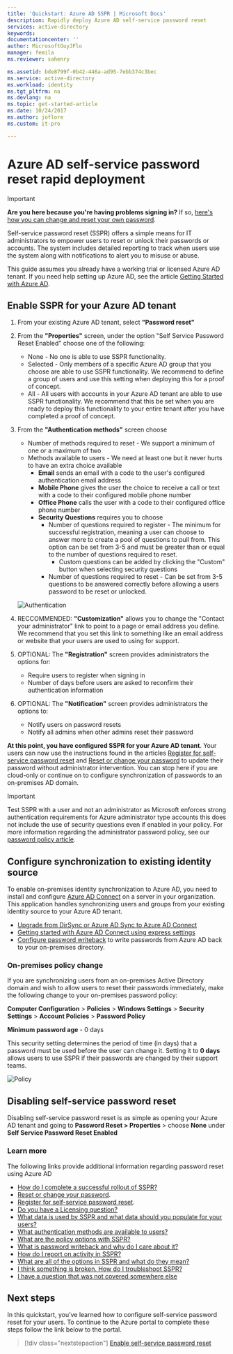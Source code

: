 ```yaml
---
title: 'Quickstart: Azure AD SSPR | Microsoft Docs'
description: Rapidly deploy Azure AD self-service password reset
services: active-directory
keywords: 
documentationcenter: ''
author: MicrosoftGuyJFlo
manager: femila
ms.reviewer: sahenry

ms.assetid: bde8799f-0b42-446a-ad95-7ebb374c3bec
ms.service: active-directory
ms.workload: identity
ms.tgt_pltfrm: na
ms.devlang: na
ms.topic: get-started-article
ms.date: 10/24/2017
ms.author: joflore
ms.custom: it-pro

---
```

# Azure AD self-service password reset rapid deployment

> [!IMPORTANT]
> **Are you here because you're having problems signing in?** If so, [here's how you can change and reset your own password](active-directory-passwords-update-your-own-password.md).

Self-service password reset (SSPR) offers a simple means for IT administrators to empower users to reset or unlock their passwords or accounts. The system includes detailed reporting to track when users use the system along with notifications to alert you to misuse or abuse.

This guide assumes you already have a working trial or licensed Azure AD tenant. If you need help setting up Azure AD, see the article [Getting Started with Azure AD](https://azure.microsoft.com/trial/get-started-active-directory/).

## Enable SSPR for your Azure AD tenant

1. From your existing Azure AD tenant, select **"Password reset"**

2. From the **"Properties"** screen, under the option "Self Service Password Reset Enabled" choose one of the following:
    * None - No one is able to use SSPR functionality.
    * Selected - Only members of a specific Azure AD group that you choose are able to use SSPR functionality. We recommend to define a group of users and use this setting when deploying this for a proof of concept.
    * All - All users with accounts in your Azure AD tenant are able to use SSPR functionality. We recommend that this be set when you are ready to deploy this functionality to your entire tenant after you have completed a proof of concept.

3. From the **"Authentication methods"** screen choose
    * Number of methods required to reset - We support a minimum of one or a maximum of two
    * Methods available to users - We need at least one but it never hurts to have an extra choice available
        * **Email** sends an email with a code to the user's configured authentication email address
        * **Mobile Phone** gives the user the choice to receive a call or text with a code to their configured mobile phone number
        * **Office Phone** calls the user with a code to their configured office phone number
        * **Security Questions** requires you to choose
            * Number of questions required to register - The minimum for successful registration, meaning a user can choose to answer more to create a pool of questions to pull from. This option can be set from 3-5 and must be greater than or equal to the number of questions required to reset.
                * Custom questions can be added by clicking the "Custom" button when selecting security questions
            * Number of questions required to reset - Can be set from 3-5 questions to be answered correctly before allowing a users password to be reset or unlocked.
            
    ![Authentication][Authentication]

4. RECCOMMENDED: **"Customization"** allows you to change the "Contact your administrator" link to point to a page or email address you define. We recommend that you set this link to something like an email address or website that your users are used to using for support.

5. OPTIONAL: The **"Registration"** screen provides administrators the options for:
    * Require users to register when signing in
    * Number of days before users are asked to reconfirm their authentication information

6. OPTIONAL: The **"Notification"** screen provides administrators the options to:
    * Notify users on password resets
    * Notify all admins when other admins reset their password

**At this point, you have configured SSPR for your Azure AD tenant**. Your users can now use the instructions found in the articles [Register for self-service password reset](active-directory-passwords-reset-register.md) and [Reset or change your password](active-directory-passwords-update-your-own-password.md) to update their password without administrator intervention. You can stop here if you are cloud-only or continue on to configure synchronization of passwords to an on-premises AD domain.

> [!IMPORTANT]
> Test SSPR with a user and not an administrator as Microsoft enforces strong authentication requirements for Azure administrator type accounts this does not include the use of security questions even if enabled in your policy. For more information regarding the administrator password policy, see our [password policy article](active-directory-passwords-policy.md#administrator-password-policy-differences).

## Configure synchronization to existing identity source

To enable on-premises identity synchronization to Azure AD, you need to install and configure [Azure AD Connect](./connect/active-directory-aadconnect.md) on a server in your organization. This application handles synchronizing users and groups from your existing identity source to your Azure AD tenant.

* [Upgrade from DirSync or Azure AD Sync to Azure AD Connect](./connect/active-directory-aadconnect-dirsync-deprecated.md)
* [Getting started with Azure AD Connect using express settings](./connect/active-directory-aadconnect-get-started-express.md)
* [Configure password writeback](active-directory-passwords-writeback.md#configuring-password-writeback) to write passwords from Azure AD back to your on-premises directory.

### On-premises policy change

If you are synchronizing users from an on-premises Active Directory domain and wish to allow users to reset their passwords immediately, make the following change to your on-premises password policy:

**Computer Configuration** > **Policies** > **Windows Settings** > **Security Settings** > **Account Policies** > **Password Policy**

**Minimum password age** - 0 days

This security setting determines the period of time (in days) that a password must be used before the user can change it. Setting it to **0 days** allows users to use SSPR if their passwords are changed by their support teams.

![Policy][Policy]

## Disabling self-service password reset

Disabling self-service password reset is as simple as opening your Azure AD tenant and going to **Password Reset > Properties** > choose **None** under **Self Service Password Reset Enabled**

### Learn more
The following links provide additional information regarding password reset using Azure AD

* [How do I complete a successful rollout of SSPR?](active-directory-passwords-best-practices.md)
* [Reset or change your password](active-directory-passwords-update-your-own-password.md).
* [Register for self-service password reset](active-directory-passwords-reset-register.md).
* [Do you have a Licensing question?](active-directory-passwords-licensing.md)
* [What data is used by SSPR and what data should you populate for your users?](active-directory-passwords-data.md)
* [What authentication methods are available to users?](active-directory-passwords-how-it-works.md#authentication-methods)
* [What are the policy options with SSPR?](active-directory-passwords-policy.md)
* [What is password writeback and why do I care about it?](active-directory-passwords-writeback.md)
* [How do I report on activity in SSPR?](active-directory-passwords-reporting.md)
* [What are all of the options in SSPR and what do they mean?](active-directory-passwords-how-it-works.md)
* [I think something is broken. How do I troubleshoot SSPR?](active-directory-passwords-troubleshoot.md)
* [I have a question that was not covered somewhere else](active-directory-passwords-faq.md)

## Next steps

In this quickstart, you’ve learned how to configure self-service password reset for your users. To continue to the Azure portal to complete these steps follow the link below to the portal.

> [!div class="nextstepaction"]
> [Enable self-service password reset](https://aad.portal.azure.com/#blade/Microsoft_AAD_IAM/ActiveDirectoryMenuBlade/PasswordReset)

[Authentication]: ./media/active-directory-passwords-getting-started/sspr-authentication-methods.png "Azure AD authentication methods available and quantity required"
[Policy]: ./media/active-directory-passwords-getting-started/password-policy.png "On-premises password group policy set to 0 days"
